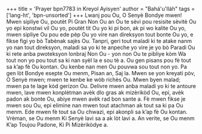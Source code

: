 +++
title = 'Prayer bpn7783 in Kreyol Ayisyen'
author = "Bahá'u'lláh"
tags = ['lang-ht', 'bpn-unsorted']
+++
Lwanj pou Ou, O Senyè Bondye mwen! Mwen sipliye Ou, poutèt Pi Gran Non Ou an Ou te sèvi pou resisite sèvitè Ou yo epi konstwi vil Ou yo, poutèt tit Ou yo ki pi bon, ak pi wo kalite Ou yo, mwen sipliye Ou pou ede pèp Ou yo vire nan direksyon tout bonte Ou yo, e fikse figi yo bò Tabènak sajès Ou. Tanpri, geri tout maladi ki te atake nanm yo nan tout direksyon, maladi sa yo ki te anpeche yo vire je yo bò Paradi Ou ki rete anba pwoteksyon lonbraj Non Ou - yon non Ou te pibliye kòm Wa tout non yo pou tout sa ki nan syèl la e sou tè a. Ou gen pisans pou fè tout sa k’ap fè Ou kontan. Ou kenbe nan men Ou pouvwa sou tout non yo. Pa gen lòt Bondye esepte Ou menm, Pisan an, Saj la.
	Mwen se yon kreyati pòv, O Senyè mwen; mwen te kenbe ke wòb richès Ou. Mwen byen malad; mwen pa te lage kòd gerizon Ou. Delivre mwen anba maladi yo ki te antoure mwen, lave mwen konplètman avèk dlo gras ak mizèrikòd Ou, epi, avèk padon ak bonte Ou, abiye mwen avèk rad bon sante a. Fè mwen fikse je mwen sou Ou, epi elimine nan mwen tout atachman ak tout sa ki pa Ou menm. Ede mwen fè tout sa Ou chwazi, epi akonpli sa k’ap fè Ou kontan. 
	Vrèman, se Ou menm Ki Senyè lavi sa a ak lòt lavi a. An verite, se Ou menm K’ap Toujou Padone, Ki Pi Mizèrikòdye a.
